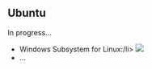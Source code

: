 <h2>Ubuntu</h2>
In progress...
<ul>
  <li>Windows Subsystem for Linux:/li>
  <img src="images/linux.JPG">
  <li>...</li>
</ul>
